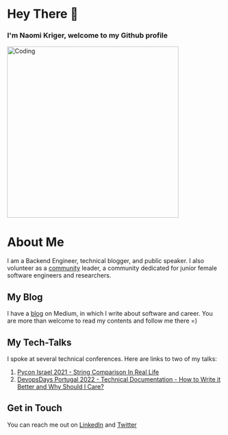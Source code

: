 # Hey There 👋

### I'm Naomi Kriger, welcome to my Github profile

<img align="center" alt="Coding" width="400" src="https://miro.medium.com/v2/resize:fit:1400/1*qdAW1TjCN57h1lbuuzvchg.gif">

# About Me

I am a Backend Engineer, technical blogger, and public speaker.
I also volunteer as a [community](https://www.facebook.com/groups/hofchot) leader,
a community dedicated for junior female software engineers and researchers.

## My Blog

I have a [blog](http://naomikriger.medium.com/) on Medium, in which I write about software and career.
You are more than welcome to read my contents and follow me there =)

## My Tech-Talks

I spoke at several technical conferences.
Here are links to two of my talks:

1. [Pycon Israel 2021 - String Comparison In Real Life](https://youtu.be/sUvksD0LV0A)
2. [DevopsDays Portugal 2022 - Technical Documentation - How to Write it Better and Why Should I Care?](https://youtu.be/yWeKdxg_RSg)

## Get in Touch

You can reach me out on 
[LinkedIn](https://www.linkedin.com/in/naomi-kriger/) and
[Twitter](https://twitter.com/naomikriger)